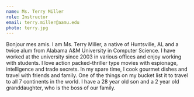 ```yaml
---
name: Ms. Terry Miller
role: Instructor
email: terry.miller@aamu.edu
photo: terry.jpg
---
```


Bonjour mes amis.  I am Ms. Terry Miller, a native of Huntsville, AL and a twice alum from Alabama A&M University in Computer Science.  I have worked at the university since 2003 in various offices and enjoy working with students.  I love action packed-thriller type movies with espionage, intelligence and trade secrets.  In my spare time, I cook gourmet dishes and travel with friends and family.   One of the things on my bucket list it to travel to all 7 continents in the world.  I have a 28 year old son and a 2 year old granddaughter, who is the boss of our family.
